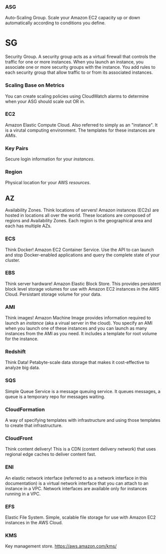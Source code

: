 ### ASG  
Auto-Scaling Group. Scale your Amazon EC2 capacity up or down automatically according to conditions you define.

# SG

Security Group. A security group acts as a virtual firewall that controls the traffic for one or more instances. When you launch an instance, you associate one or more security groups with the instance. You add rules to each security group that allow traffic to or from its associated instances.

### Scaling Base on Metrics
You can create scaling policies using CloudWatch alarms to determine when your ASG should scale out OR in. 

### EC2  
Amazon Elastic Compute Cloud. Also referred to simply as an "instance". It is a virutal computing environment. The templates for these instances are _AMIs_. 

### Key Pairs  
Secure login information for your _instances_. 

### Region  
Physical location for your AWS _resources_. 

## AZ  
Availability Zones. Think locations of servers! Amazon instances (EC2s) are hosted in locations all over the world. These locations are composed of regions and Availability Zones. Each region is the geographical area and each has multiple AZs.

### ECS
Think Docker! Amazon EC2 Container Service. Use the API to can launch and stop Docker-enabled applications and query the complete state of your cluster. 

### EBS  
Think server hardware! Amazon Elastic Block Store. This provides persistent block level storage volumes for use with Amazon EC2 instances in the AWS Cloud. Persistant storage volume for your data.  

### AMI  
Think images! Amazon Machine Image provides information required to launch an _instance_ (aka a virual server in the cloud). You specify an AMI when you launch one of these instances and you can launch as many instances from the AMI as you need. It includes a template for root volume for the instance. 

### Redshift 
Think Data! Petabyte-scale data storage that makes it cost-effective to analyze big data.

### SQS 
Simple Queue Service is a message queuing service. It queues messages, a queue is a temporary repo for messages waiting. 

### CloudFormation
A way of specifying templates with infrastructure and using those templates to create that infrastructure. 

### CloudFront
Think content delivery! This is a CDN (content delivery network) that uses regional edge caches to deliver content fast.

### ENI
An elastic network interface (referred to as a network interface in this
documentation) is a virtual network interface that you can attach to an
instance in a VPC. Network interfaces are available only for instances running
in a VPC.

### EFS
Elastic File System. Simple, scalable file storage for use with Amazon EC2 instances in the AWS Cloud.

### KMS

Key management store.
https://aws.amazon.com/kms/
